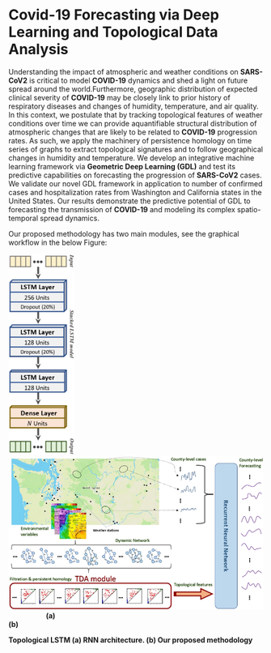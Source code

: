 # Covid-19 Forecasting via Deep Learning and Topological Data Analysis

Understanding the impact of atmospheric and weather conditions on **SARS-CoV2** is critical to model **COVID-19** dynamics  and shed a light on future spread around the world.Furthermore, geographic distribution of expected clinical severity of **COVID-19** may be closely link to prior history of respiratory diseases and changes of humidity, temperature, and air quality. In this context, we postulate that by tracking topological features of weather conditions over time we can provide aquantifiable structural distribution of atmospheric changes that are likely to be related to **COVID-19** progression rates.  As such, we apply the machinery of persistence homology on time series of graphs to extract topological signatures and to follow geographical changes in humidity and temperature. We develop an integrative machine learning framework via **Geometric Deep Learning (GDL)** and test its predictive capabilities on forecasting the progression of **SARS-CoV2** cases. We validate our novel GDL framework in application to number of confirmed cases and hospitalization rates from Washington and California states in the United States. Our results demonstrate the predictive potential of GDL to forecasting the transmission of **COVID-19** and modeling its complex spatio-temporal spread dynamics.

Our proposed methodology has two main modules, see the graphical workflow in the below Figure:



<p float="left">
  <img src="Images/RNN_Architecture_page-0001.jpg" width="130" /> 
  <img  width="40" />
  <img src="Images/WorkflowMethod_page-0001.jpg" width="650" /> 
  <img  width="70" />
  <b>(a)
  <img  width="400" />
  <b>(b)
</p>

Topological LSTM (a) RNN architecture. (b) Our proposed methodology
